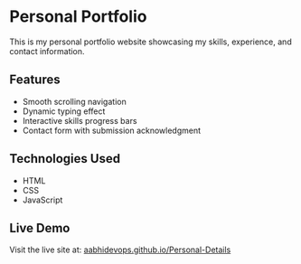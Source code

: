 # Personal Portfolio

This is my personal portfolio website showcasing my skills, experience, and contact information.

## Features
- Smooth scrolling navigation
- Dynamic typing effect
- Interactive skills progress bars
- Contact form with submission acknowledgment

## Technologies Used
- HTML
- CSS
- JavaScript

## Live Demo
Visit the live site at: [aabhidevops.github.io/Personal-Details](https://aabhidevops.github.io/Personal-Details/)
